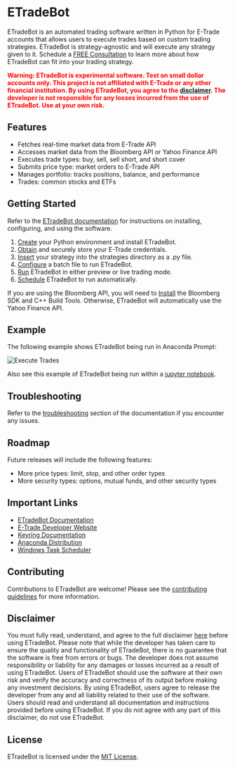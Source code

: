 # ETradeBot

ETradeBot is an automated trading software written in Python for E-Trade accounts that allows users to execute trades 
based on custom trading strategies. ETradeBot is strategy-agnostic and will execute any strategy given to it. Schedule 
a [FREE Consultation](https://calendly.com/nrcapitalmanagement/etradebot) to learn more about how ETradeBot can fit into 
your trading strategy. 

<b><span style="color:red">Warning: ETradeBot is experimental software. Test on small dollar accounts only. This project 
is not affiliated with E-Trade or any other financial institution. By using ETradeBot, you agree to the 
[disclaimer](https://etradebot.readthedocs.io/en/latest/disclaimer.html). The developer is not responsible for any 
losses incurred from the use of ETradeBot. Use at your own risk. </span></b>
<span></b>

## Features

-   Fetches real-time market data from E-Trade API
-   Accesses market data from the Bloomberg API or Yahoo Finance API
-   Executes trade types: buy, sell, sell short, and short cover
-   Submits price type: market orders to E-Trade API
-   Manages portfolio: tracks positions, balance, and performance
-   Trades: common stocks and ETFs

## Getting Started

Refer to the [ETradeBot documentation](https://etradebot.readthedocs.io/en/latest/index.html) for instructions on installing, configuring, and using the software. 

1. [Create](https://etradebot.readthedocs.io/en/latest/environment.html) your Python environment and install ETradeBot.
2. [Obtain](https://etradebot.readthedocs.io/en/latest/credentials.html) and securely store your E-Trade credentials.
3. [Insert](https://etradebot.readthedocs.io/en/latest/strategies.html) your strategy into the strategies directory as a .py file.
4. [Configure](https://etradebot.readthedocs.io/en/latest/batch.html) a batch file to run ETradeBot.
5. [Run](https://etradebot.readthedocs.io/en/latest/running.html) ETradeBot in either preview or live trading mode.
6. [Schedule](https://etradebot.readthedocs.io/en/latest/scheduling.html) ETradeBot to run automatically.

If you are using the Bloomberg API, you will need to [Install](https://etradebot.readthedocs.io/en/latest/data.html) the Bloomberg SDK and C++ Build Tools. 
Otherwise, ETradeBot will automatically use the Yahoo Finance API.

## Example

The following example shows ETradeBot being run in Anaconda Prompt:

![Execute Trades](https://github.com/nathanramoscfa/etradebot/blob/main/docs/source/_static/execute_trades.gif)

Also see this example of ETradeBot being run within a [jupyter notebook](https://github.com/nathanramoscfa/etradebot/blob/main/dev/test_etradebot.ipynb).

## Troubleshooting

Refer to the [troubleshooting](https://etradebot.readthedocs.io/en/latest/scheduling.html) section of the documentation if you encounter any issues.

## Roadmap

Future releases will include the following features:

-   More price types: limit, stop, and other order types
-   More security types: options, mutual funds, and other security types

## Important Links

-   [ETradeBot Documentation](https://etradebot.readthedocs.io/en/latest/)
-   [E-Trade Developer Website](https://developer.etrade.com/home)
-   [Keyring Documentation](https://keyring.readthedocs.io/en/latest/)
-   [Anaconda Distribution](https://www.anaconda.com/products/individual)
-   [Windows Task Scheduler](https://docs.microsoft.com/en-us/windows/win32/taskschd/task-scheduler-start-page)

## Contributing

Contributions to ETradeBot are welcome! Please see the [contributing guidelines](https://github.com/nathanramoscfa/etradebot/blob/main/CONTRIBUTING.md) for more information.

## Disclaimer

You must fully read, understand, and agree to the full disclaimer [here](https://etradebot.readthedocs.io/en/latest/disclaimer.html) before using ETradeBot. Please note that while the developer has taken care to ensure the quality and functionality of ETradeBot, there is no guarantee that the software is free from errors or bugs. The developer does not assume responsibility or liability for any damages or losses incurred as a result of using ETradeBot. Users of ETradeBot should use the software at their own risk and verify the accuracy and correctness of its output before making any investment decisions. By using ETradeBot, users agree to release the developer from any and all liability related to their use of the software. Users should read and understand all documentation and instructions provided before using ETradeBot. If you do not agree with any part of this disclaimer, do not use ETradeBot.

## License

ETradeBot is licensed under the [MIT License](https://github.com/nathanramoscfa/etradebot/blob/main/LICENSE).
